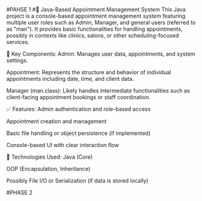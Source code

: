 #PAHSE 1
#💼 Java-Based Appointment Management System
This Java project is a console-based appointment management system featuring multiple user roles such as Admin, Manager, and general users (referred to as "man"). It provides basic functionalities for handling appointments, possibly in contexts like clinics, salons, or other scheduling-focused services.

🔧 Key Components:
Admin: Manages user data, appointments, and system settings.

Appointment: Represents the structure and behavior of individual appointments including date, time, and client data.

Manager (man.class): Likely handles intermediate functionalities such as client-facing appointment bookings or staff coordination.

✅ Features:
Admin authentication and role-based access

Appointment creation and management

Basic file handling or object persistence (if implemented)

Console-based UI with clear interaction flow

🚀 Technologies Used:
Java (Core)

OOP (Encapsulation, Inheritance)

Possibly File I/O or Serialization (if data is stored locally)

#PHASE 2
